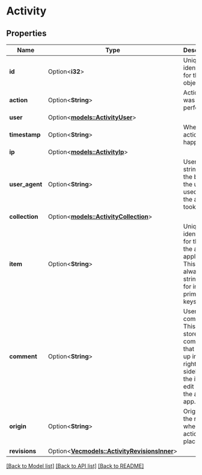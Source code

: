 # Activity

## Properties

Name | Type | Description | Notes
------------ | ------------- | ------------- | -------------
**id** | Option<**i32**> | Unique identifier for the object. | [optional]
**action** | Option<**String**> | Action that was performed. | [optional]
**user** | Option<[**models::ActivityUser**](Activity_user.md)> |  | [optional]
**timestamp** | Option<**String**> | When the action happened. | [optional]
**ip** | Option<[**models::ActivityIp**](Activity_ip.md)> |  | [optional]
**user_agent** | Option<**String**> | User agent string of the browser the user used when the action took place. | [optional]
**collection** | Option<[**models::ActivityCollection**](Activity_collection.md)> |  | [optional]
**item** | Option<**String**> | Unique identifier for the item the action applied to. This is always a string, even for integer primary keys. | [optional]
**comment** | Option<**String**> | User comment. This will store the comments that show up in the right sidebar of the item edit page in the admin app. | [optional]
**origin** | Option<**String**> | Origin of the request when the action took place. | [optional]
**revisions** | Option<[**Vec<models::ActivityRevisionsInner>**](Activity_revisions_inner.md)> |  | [optional]

[[Back to Model list]](../README.md#documentation-for-models) [[Back to API list]](../README.md#documentation-for-api-endpoints) [[Back to README]](../README.md)


